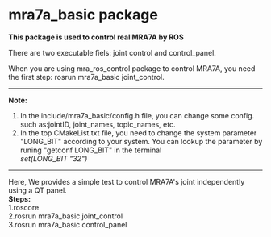 # mra7a_basic package
**This package is used to control real MRA7A by ROS**

There are two executable fiels: joint control and control_panel.  

When you are using mra_ros_control package to control MRA7A, you need the first step: rosrun mra7a_basic joint_control.  

***
**Note:**
1. In the include/mra7a_basic/config.h file, you can change some config.<br>
such as:jointID, joint_names, topic_names, etc.<br>
2. In the top CMakeList.txt file, you need to change the system parameter "LONG_BIT" according to your system. You can lookup the parameter by runing "getconf LONG_BIT" in the terminal<br>
*set(LONG_BIT "32")* <br>
***
Here, We provides a simple test to control MRA7A's joint independently using a QT panel.<br>
**Steps:**<br>
1.roscore<br>
2.rosrun mra7a_basic joint_control<br>
3.rosrun mra7a_basic control_panel<br>
